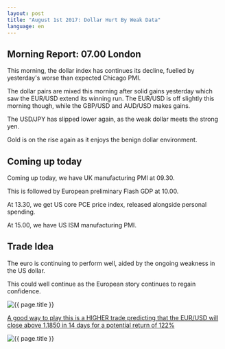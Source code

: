 ```yaml
---
layout: post
title: "August 1st 2017: Dollar Hurt By Weak Data"
language: en
---
```

## Morning Report: 07.00 London

This morning, the dollar index has continues its decline, fuelled by yesterday's worse than expected Chicago PMI. 

The dollar pairs are mixed this morning after solid gains yesterday which saw the EUR/USD extend its winning run. The EUR/USD is off slightly this morning though, while the GBP/USD and AUD/USD makes gains. 
 
The USD/JPY has slipped lower again, as the weak dollar meets the strong yen. 

Gold is on the rise again as it enjoys the benign dollar environment. 

## Coming up today

Coming up today, we have UK manufacturing PMI at 09.30. 

This is followed by European preliminary Flash GDP at 10.00. 

At 13.30, we get US core PCE price index, released alongside personal spending. 

At 15.00, we have US ISM manufacturing PMI. 

## Trade Idea

The euro is continuing to perform well, aided by the ongoing weakness in the US dollar.

This could well continue as the European story continues to regain confidence.

<img class="post-image" src="{{ site.url }}/images/01-08-2017 07-21-22.jpg" alt="{{ page.title }}" title="{{ page.title }}">

<a href="%LINK%%?currency=GBP&market=forex&underlying=frxEURUSD&formname=higherlower&duration_amount=14&duration_units=d&amount=10&amount_type=payout&expiry_type=duration&barrier=1.1850" target="_blank">A good way to play this is a HIGHER trade predicting that the EUR/USD will close above 1.1850 in 14 days for a potential return of 122%</a>

<img class="post-image" src="{{ site.url }}/images/01-08-2017 07-22-15.jpg" alt="{{ page.title }}" title="{{ page.title }}">